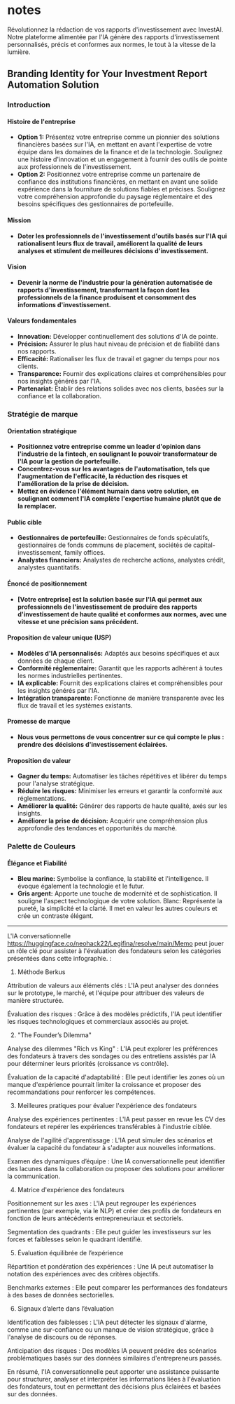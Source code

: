 # notes
Révolutionnez la rédaction de vos rapports d'investissement avec InvestAI. Notre plateforme alimentée par l'IA génère des rapports d'investissement personnalisés, précis et conformes aux normes, le tout à la vitesse de la lumière.

## **Branding Identity for Your Investment Report Automation Solution**

### **Introduction**

#### **Histoire de l'entreprise**
* **Option 1:** Présentez votre entreprise comme un pionnier des solutions financières basées sur l'IA, en mettant en avant l'expertise de votre équipe dans les domaines de la finance et de la technologie. Soulignez une histoire d'innovation et un engagement à fournir des outils de pointe aux professionnels de l'investissement.
* **Option 2:** Positionnez votre entreprise comme un partenaire de confiance des institutions financières, en mettant en avant une solide expérience dans la fourniture de solutions fiables et précises. Soulignez votre compréhension approfondie du paysage réglementaire et des besoins spécifiques des gestionnaires de portefeuille.

#### **Mission**
* **Doter les professionnels de l'investissement d'outils basés sur l'IA qui rationalisent leurs flux de travail, améliorent la qualité de leurs analyses et stimulent de meilleures décisions d'investissement.**

#### **Vision**
* **Devenir la norme de l'industrie pour la génération automatisée de rapports d'investissement, transformant la façon dont les professionnels de la finance produisent et consomment des informations d'investissement.**

#### **Valeurs fondamentales**
* **Innovation:** Développer continuellement des solutions d'IA de pointe.
* **Précision:** Assurer le plus haut niveau de précision et de fiabilité dans nos rapports.
* **Efficacité:** Rationaliser les flux de travail et gagner du temps pour nos clients.
* **Transparence:** Fournir des explications claires et compréhensibles pour nos insights générés par l'IA.
* **Partenariat:** Établir des relations solides avec nos clients, basées sur la confiance et la collaboration.

### **Stratégie de marque**

#### **Orientation stratégique**
* **Positionnez votre entreprise comme un leader d'opinion dans l'industrie de la fintech, en soulignant le pouvoir transformateur de l'IA pour la gestion de portefeuille.**
* **Concentrez-vous sur les avantages de l'automatisation, tels que l'augmentation de l'efficacité, la réduction des risques et l'amélioration de la prise de décision.**
* **Mettez en évidence l'élément humain dans votre solution, en soulignant comment l'IA complète l'expertise humaine plutôt que de la remplacer.**

#### **Public cible**
* **Gestionnaires de portefeuille:** Gestionnaires de fonds spéculatifs, gestionnaires de fonds communs de placement, sociétés de capital-investissement, family offices.
* **Analystes financiers:** Analystes de recherche actions, analystes crédit, analystes quantitatifs.

#### **Énoncé de positionnement**
* **[Votre entreprise] est la solution basée sur l'IA qui permet aux professionnels de l'investissement de produire des rapports d'investissement de haute qualité et conformes aux normes, avec une vitesse et une précision sans précédent.**

#### **Proposition de valeur unique (USP)**
* **Modèles d'IA personnalisés:** Adaptés aux besoins spécifiques et aux données de chaque client.
* **Conformité réglementaire:** Garantit que les rapports adhèrent à toutes les normes industrielles pertinentes.
* **IA explicable:** Fournit des explications claires et compréhensibles pour les insights générés par l'IA.
* **Intégration transparente:** Fonctionne de manière transparente avec les flux de travail et les systèmes existants.

#### **Promesse de marque**
* **Nous vous permettons de vous concentrer sur ce qui compte le plus : prendre des décisions d'investissement éclairées.**

#### **Proposition de valeur**
* **Gagner du temps:** Automatiser les tâches répétitives et libérer du temps pour l'analyse stratégique.
* **Réduire les risques:** Minimiser les erreurs et garantir la conformité aux réglementations.
* **Améliorer la qualité:** Générer des rapports de haute qualité, axés sur les insights.
* **Améliorer la prise de décision:** Acquérir une compréhension plus approfondie des tendances et opportunités du marché.

 ### **Palette de Couleurs**
 #### **Élégance et Fiabilité**
* **Bleu marine:** Symbolise la confiance, la stabilité et l'intelligence. Il évoque également la technologie et le futur.
* **Gris argent:** Apporte une touche de modernité et de sophistication. Il souligne l'aspect technologique de votre solution.
Blanc: Représente la pureté, la simplicité et la clarté. Il met en valeur les autres couleurs et crée un contraste élégant.

_____________

L'IA conversationnelle https://huggingface.co/neohack22/Legifina/resolve/main/Memo peut jouer un rôle clé pour assister à l'évaluation des fondateurs selon les catégories présentées dans cette infographie. :

1. Méthode Berkus

Attribution de valeurs aux éléments clés : L'IA peut analyser des données sur le prototype, le marché, et l'équipe pour attribuer des valeurs de manière structurée.

Évaluation des risques : Grâce à des modèles prédictifs, l'IA peut identifier les risques technologiques et commerciaux associés au projet.


2. "The Founder’s Dilemma"

Analyse des dilemmes "Rich vs King" : L'IA peut explorer les préférences des fondateurs à travers des sondages ou des entretiens assistés par IA pour déterminer leurs priorités (croissance vs contrôle).

Évaluation de la capacité d'adaptabilité : Elle peut identifier les zones où un manque d'expérience pourrait limiter la croissance et proposer des recommandations pour renforcer les compétences.


3. Meilleures pratiques pour évaluer l'expérience des fondateurs

Analyse des expériences pertinentes : L'IA peut passer en revue les CV des fondateurs et repérer les expériences transférables à l'industrie ciblée.

Analyse de l'agilité d'apprentissage : L'IA peut simuler des scénarios et évaluer la capacité du fondateur à s'adapter aux nouvelles informations.

Examen des dynamiques d’équipe : Une IA conversationnelle peut identifier des lacunes dans la collaboration ou proposer des solutions pour améliorer la communication.


4. Matrice d'expérience des fondateurs

Positionnement sur les axes : L'IA peut regrouper les expériences pertinentes (par exemple, via le NLP) et créer des profils de fondateurs en fonction de leurs antécédents entrepreneuriaux et sectoriels.

Segmentation des quadrants : Elle peut guider les investisseurs sur les forces et faiblesses selon le quadrant identifié.


5. Évaluation équilibrée de l’expérience

Répartition et pondération des expériences : Une IA peut automatiser la notation des expériences avec des critères objectifs.

Benchmarks externes : Elle peut comparer les performances des fondateurs à des bases de données sectorielles.


6. Signaux d’alerte dans l’évaluation

Identification des faiblesses : L'IA peut détecter les signaux d'alarme, comme une sur-confiance ou un manque de vision stratégique, grâce à l'analyse de discours ou de réponses.

Anticipation des risques : Des modèles IA peuvent prédire des scénarios problématiques basés sur des données similaires d'entrepreneurs passés.


En résumé, l'IA conversationnelle peut apporter une assistance puissante pour structurer, analyser et interpréter les informations liées à l'évaluation des fondateurs, tout en permettant des décisions plus éclairées et basées sur des données.

